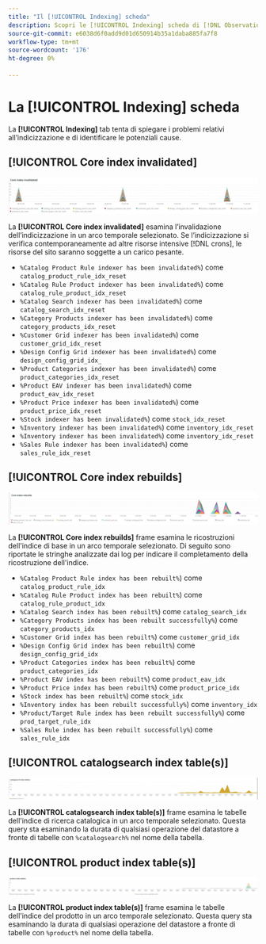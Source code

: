 ```yaml
---
title: "Il [!UICONTROL Indexing] scheda"
description: Scopri le [!UICONTROL Indexing] scheda di [!DNL Observation for Adobe Commerce].
source-git-commit: e6038d6f0add9d01d650914b35a1daba885fa7f8
workflow-type: tm+mt
source-wordcount: '176'
ht-degree: 0%

---
```


# La [!UICONTROL Indexing] scheda

La **[!UICONTROL Indexing]** tab tenta di spiegare i problemi relativi all’indicizzazione e di identificare le potenziali cause.

## [!UICONTROL Core index invalidated]

![Indice di base non convalidato](../../assets/tools/observation-for-adobe-commerce/indexing-tab-1.jpg)

La **[!UICONTROL Core index invalidated]** esamina l’invalidazione dell’indicizzazione in un arco temporale selezionato. Se l’indicizzazione si verifica contemporaneamente ad altre risorse intensive [!DNL crons], le risorse del sito saranno soggette a un carico pesante.

* `%Catalog Product Rule indexer has been invalidated%`) come `catalog_product_rule_idx_reset`
* `%Catalog Rule Product indexer has been invalidated%`) come `catalog_rule_product_idx_reset`
* `%Catalog Search indexer has been invalidated%`) come `catalog_search_idx_reset`
* `%Category Products indexer has been invalidated%`) come `category_products_idx_reset`
* `%Customer Grid indexer has been invalidated%`) come `customer_grid_idx_reset`
* `%Design Config Grid indexer has been invalidated%`) come `design_config_grid_idx_`
* `%Product Categories indexer has been invalidated%`) come `product_categories_idx_reset`
* `%Product EAV indexer has been invalidated%`) come `product_eav_idx_reset`
* `%Product Price indexer has been invalidated%`) come `product_price_idx_reset`
* `%Stock indexer has been invalidated%`) come `stock_idx_reset`
* `%Inventory indexer has been invalidated%`) come `inventory_idx_reset`
* `%Inventory indexer has been invalidated%`) come `inventory_idx_reset`
* `%Sales Rule indexer has been invalidated%`) come `sales_rule_idx_reset`

## [!UICONTROL Core index rebuilds]

![Ricostruzioni dell&#39;indice di base](../../assets/tools/observation-for-adobe-commerce/indexing-tab-2.jpg)

La **[!UICONTROL Core index rebuilds]** frame esamina le ricostruzioni dell&#39;indice di base in un arco temporale selezionato. Di seguito sono riportate le stringhe analizzate dai log per indicare il completamento della ricostruzione dell&#39;indice.

* `%Catalog Product Rule index has been rebuilt%`) come `catalog_product_rule_idx`
* `%Catalog Rule Product index has been rebuilt%`) come `catalog_rule_product_idx`
* `%Catalog Search index has been rebuilt%`) come `catalog_search_idx`
* `%Category Products index has been rebuilt successfully%`) come `category_products_idx`
* `%Customer Grid index has been rebuilt%`) come `customer_grid_idx`
* `%Design Config Grid index has been rebuilt%`) come `design_config_grid_idx`
* `%Product Categories index has been rebuilt%`) come `product_categories_idx`
* `%Product EAV index has been rebuilt%`) come `product_eav_idx`
* `%Product Price index has been rebuilt%`) come `product_price_idx`
* `%Stock index has been rebuilt%`) come `stock_idx`
* `%Inventory index has been rebuilt successfully%`) come `inventory_idx`
* `%Product/Target Rule index has been rebuilt successfully%`) come `prod_target_rule_idx`
* `%Sales Rule index has been rebuilt successfully%`) come `sales_rule_idx`


## [!UICONTROL catalogsearch index table(s)]

![tabella/e dell’indice/i di catalogsearch](../../assets/tools/observation-for-adobe-commerce/indexing-tab-3.jpg)

La **[!UICONTROL catalogsearch index table(s)]** frame esamina le tabelle dell&#39;indice di ricerca catalogica in un arco temporale selezionato. Questa query sta esaminando la durata di qualsiasi operazione del datastore a fronte di tabelle con `%catalogsearch%` nel nome della tabella.

## [!UICONTROL product index table(s)]

![tabella(e) dell&#39;indice(i) del prodotto](../../assets/tools/observation-for-adobe-commerce/indexing-tab-4.jpg)

La **[!UICONTROL product index table(s)]** frame esamina le tabelle dell&#39;indice del prodotto in un arco temporale selezionato. Questa query sta esaminando la durata di qualsiasi operazione del datastore a fronte di tabelle con `%product%` nel nome della tabella.
